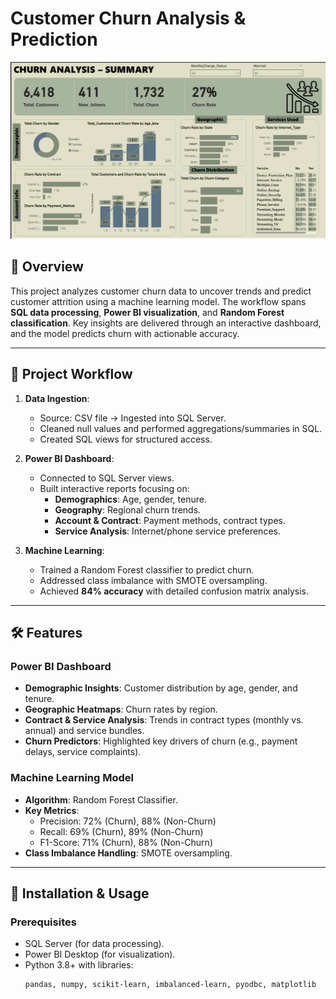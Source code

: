 # Customer Churn Analysis & Prediction

![Power BI Dashboard Preview](Dashboard.png)  


## 📌 Overview
This project analyzes customer churn data to uncover trends and predict customer attrition using a machine learning model. The workflow spans **SQL data processing**, **Power BI visualization**, and **Random Forest classification**. Key insights are delivered through an interactive dashboard, and the model predicts churn with actionable accuracy.

---

## 📂 Project Workflow
1. **Data Ingestion**:  
   - Source: CSV file → Ingested into SQL Server.  
   - Cleaned null values and performed aggregations/summaries in SQL.  
   - Created SQL views for structured access.

2. **Power BI Dashboard**:  
   - Connected to SQL Server views.  
   - Built interactive reports focusing on:  
     - **Demographics**: Age, gender, tenure.  
     - **Geography**: Regional churn trends.  
     - **Account & Contract**: Payment methods, contract types.  
     - **Service Analysis**: Internet/phone service preferences.  

3. **Machine Learning**:  
   - Trained a Random Forest classifier to predict churn.  
   - Addressed class imbalance with SMOTE oversampling.  
   - Achieved **84% accuracy** with detailed confusion matrix analysis.

---

## 🛠️ Features
### Power BI Dashboard
- **Demographic Insights**: Customer distribution by age, gender, and tenure.  
- **Geographic Heatmaps**: Churn rates by region.  
- **Contract & Service Analysis**: Trends in contract types (monthly vs. annual) and service bundles.  
- **Churn Predictors**: Highlighted key drivers of churn (e.g., payment delays, service complaints).

### Machine Learning Model
- **Algorithm**: Random Forest Classifier.  
- **Key Metrics**:  
  - Precision: 72% (Churn), 88% (Non-Churn)  
  - Recall: 69% (Churn), 89% (Non-Churn)  
  - F1-Score: 71% (Churn), 88% (Non-Churn)  
- **Class Imbalance Handling**: SMOTE oversampling.

---

## 🚀 Installation & Usage
### Prerequisites
- SQL Server (for data processing).  
- Power BI Desktop (for visualization).  
- Python 3.8+ with libraries:  
  ```bash
  pandas, numpy, scikit-learn, imbalanced-learn, pyodbc, matplotlib
